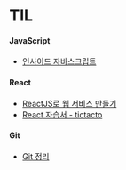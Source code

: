# TIL

#### JavaScript
* [인사이드 자바스크립트](https://github.com/river994/TIL/tree/master/JS/INSIDE)

#### React
 * [ReactJS로 웹 서비스 만들기](https://github.com/moonLIna/TIL/tree/master/React/movieApp)    
 * [React 자습서 - tictacto](https://github.com/river994/TIL/tree/master/React/react_tutorial) 

#### Git
 * [Git 정리](https://github.com/moonLIna/TIL/tree/master/git)
